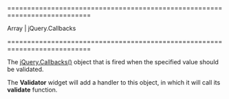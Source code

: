 <!--**
/*-------------------------------------------
    Auto-generated file. Do not modify.
-------------------------------------------

**-->
===========================================================================
<!--type-->Array<function()> | jQuery.Callbacks<!--/type-->
===========================================================================

<!--shortDescription-->
The [jQuery.Callbacks()](http://api.jquery.com/jquery.callbacks/) object that is fired when the specified value should be validated. 
<!--/shortDescription-->

<!--fullDescription-->
The **Validator** widget will add a handler to this object, in which it will call its **validate** function.
<!--/fullDescription-->